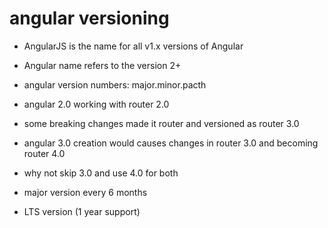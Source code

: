 # angular versioning

- AngularJS is the name for all v1.x versions of Angular

- Angular name refers to the version 2+

- angular version numbers: major.minor.pacth

- angular 2.0 working with router 2.0
- some breaking changes made it router and versioned as router 3.0

- angular 3.0 creation would causes changes in router 3.0 and becoming router 4.0
- why not skip 3.0 and use 4.0 for both

- major version every 6 months
- LTS version (1 year support)
